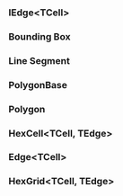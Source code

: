 ### IEdge\<TCell>

### Bounding Box

### Line Segment

### PolygonBase

### Polygon

### HexCell<TCell, TEdge>

### Edge\<TCell>

### HexGrid<TCell, TEdge>